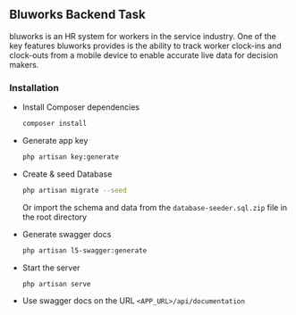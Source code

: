 ## Bluworks Backend Task

bluworks is an HR system for workers in the service industry. One of the key features
bluworks provides is the ability to track worker clock-ins and clock-outs from a mobile device
to enable accurate live data for decision makers.

### Installation

-   Install Composer dependencies
    ```bash
    composer install
    ```
-   Generate app key

    ```bash
    php artisan key:generate
    ```

-   Create & seed Database

    ```bash
    php artisan migrate --seed
    ```

    Or import the schema and data from the `database-seeder.sql.zip` file in the root directory

-   Generate swagger docs

    ```bash
    php artisan l5-swagger:generate
    ```

-   Start the server
    ```bash
    php artisan serve
    ```

-   Use swagger docs on the URL `<APP_URL>/api/documentation`
